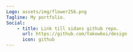 ```yaml
---
Logo: assets/img/flower256.png
Tagline: My portfolio.
Social:
    - title: Link till sidans github repo.
      url: https://github.com/Yakowboi/design
      icon: github
---
```

